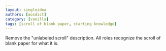 ```yaml
---
layout: singleidea
authors: [aosdict]
category: [vanilla]
tags: [scroll of blank paper, starting knowledge]
---
```

Remove the "unlabeled scroll" description. All roles recognize the scroll of
blank paper for what it is.
